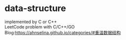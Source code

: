 # data-structure
implemented by C or C++  
LeetCode problem with C/C++/GO  
Blog:https://ahnselina.github.io/categories/#重温数据结构